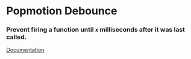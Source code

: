 # Popmotion Debounce

### Prevent firing a function until `x` milliseconds after it was last called.

[Documentation](https://popmotion.io/plugins/general/debounce/)